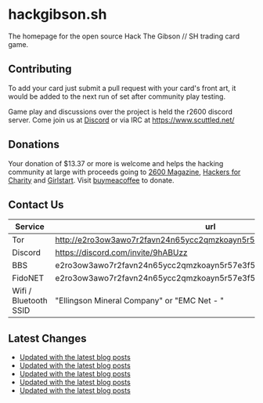 # hackgibson.sh
The homepage for the open source Hack The Gibson // SH trading card game.


## Contributing

To add your card just submit a pull request with your card's front art, it would be added to the next run of set after community play testing.

Game play and discussions over the project is held the r2600 discord server. Come join us at [Discord](https://discord.com/invite/9hABUzz) or via IRC at https://www.scuttled.net/


## Donations

Your donation of $13.37 or more is welcome and helps the hacking community at large with proceeds going to [2600 Magazine](https://2600.com/), [Hackers for Charity](https://hackersforcharity.org) and [Girlstart](https://girlstart.org).  Visit [buymeacoffee](https://www.buymeacoffee.com/hackgibson.sh) to donate.


## Contact Us

Service | url
-|-
Tor | http://e2ro3ow3awo7r2favn24n65ycc2qmzkoayn5r57e3f56nvjwdcgg32ad.onion
Discord | https://discord.com/invite/9hABUzz
BBS | e2ro3ow3awo7r2favn24n65ycc2qmzkoayn5r57e3f56nvjwdcgg32ad.onion:23
FidoNET | e2ro3ow3awo7r2favn24n65ycc2qmzkoayn5r57e3f56nvjwdcgg32ad.onion:24554
Wifi / Bluetooth SSID | "Ellingson Mineral Company" or "EMC Net - <fidonet address>"

## Latest Changes
<!-- BLOG-POST-LIST:START -->
- [Updated with the latest blog posts](https://github.com/DFW2600/hackgibson.sh/commit/6be6c2963a77c605c7c5fd08524795449d9c5625)
- [Updated with the latest blog posts](https://github.com/DFW2600/hackgibson.sh/commit/e60e3d3d730a2730de1877b2ee8220bb71098760)
- [Updated with the latest blog posts](https://github.com/DFW2600/hackgibson.sh/commit/390ba4ffd61139f8943e9b7c03f2f505782466dc)
- [Updated with the latest blog posts](https://github.com/DFW2600/hackgibson.sh/commit/06e98e9a3eb7403b53fd15931fcfeb5d48dc7732)
- [Updated with the latest blog posts](https://github.com/DFW2600/hackgibson.sh/commit/af00e672c20bb9771ecba4d1fea92b9bbf2516ac)
<!-- BLOG-POST-LIST:END -->
